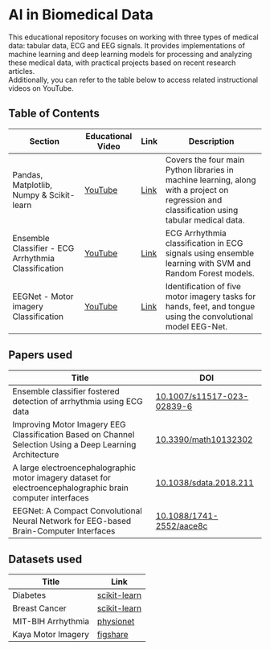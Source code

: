 # AI in Biomedical Data
This educational repository focuses on working with three types of medical data: tabular data, ECG and EEG signals. It provides implementations of machine learning and deep learning models for processing and analyzing these medical data, with practical projects based on recent research articles.   
Additionally, you can refer to the table below to access related instructional videos on YouTube.

## Table of Contents

| Section                                   | Educational Video                          | Link                                                                                                                                                           | Description                                                                                                      |
|-------------------------------------------|--------------------------------------------|----------------------------------------------------------------------------------------------------------------------------------------------------------------|------------------------------------------------------------------------------------------------------------------|
| Pandas, Matplotlib, Numpy & Scikit-learn  | [YouTube](https://www.youtube.com/watch?v=f5cjMJMBjes&list=PLj9kD8j1WvOlGN9wF5NqC4SRVyrputynX&index=2)   | [Link](https://github.com/Amir-Hofo/AI_in_Biomedical_Data/tree/main/1_Pandas%2C%20Matplotlib%2C%20Numpy%20%26%20Scikit-learn) | Covers the four main Python libraries in machine learning, along with a project on regression and classification using tabular medical data. |
| Ensemble Classifier - ECG Arrhythmia Classification | [YouTube](https://www.youtube.com/watch?v=V7IN-MoGOjY&list=PLj9kD8j1WvOk6opNlTLGzV5qTLmJgAZF2&index=1) | [Link](https://github.com/Amir-Hofo/AI_in_Biomedical_Data/tree/main/2_Ensemble%20Classifier%20-%20ECG%20Arrhythmia%20Classification) | ECG Arrhythmia classification in ECG signals using ensemble learning with SVM and Random Forest models. |
| EEGNet - Motor imagery Classification     | [YouTube](https://www.youtube.com/watch?v=dFVW3mM_2p0&list=PLj9kD8j1WvOk6opNlTLGzV5qTLmJgAZF2&index=2) | [Link](https://github.com/Amir-Hofo/AI_in_Biomedical_Data/tree/main/3_EEGNet%20-%20Motor%20imagery%20Classification) | Identification of five motor imagery tasks for hands, feet, and tongue using the convolutional model EEG-Net. |
   
## Papers used
| Title                                                                                      | DOI                                        |
|--------------------------------------------------------------------------------------------|--------------------------------------------|
| Ensemble classifier fostered detection of arrhythmia using ECG data                        | [10.1007/s11517-023-02839-6](https://doi.org/10.1007/s11517-023-02839-6) |
| Improving Motor Imagery EEG Classification Based on Channel Selection Using a Deep Learning Architecture | [10.3390/math10132302](https://doi.org/10.3390/math10132302)             |
| A large electroencephalographic motor imagery dataset for electroencephalographic brain computer interfaces | [10.1038/sdata.2018.211](https://doi.org/10.1038/sdata.2018.211)         |
| EEGNet: A Compact Convolutional Neural Network for EEG-based Brain-Computer Interfaces     | [10.1088/1741-2552/aace8c](https://doi.org/10.1088/1741-2552/aace8c)     |
   
## Datasets used
| Title                                | Link                                                              |
|--------------------------------------|-------------------------------------------------------------------|
| Diabetes                             | [scikit-learn](https://scikit-learn.org/stable/modules/generated/sklearn.datasets.load_diabetes) |
| Breast Cancer                        | [scikit-learn](https://scikit-learn.org/stable/modules/generated/sklearn.datasets.load_breast_cancer) |
| MIT-BIH Arrhythmia                   | [physionet](https://physionet.org/content/mitdb/1.0.0/)            |
| Kaya Motor Imagery                   | [figshare](https://springernature.figshare.com/collections/A_large_electroencephalographic_motor_imagery_dataset_for_electroencephalographic_brain_computer_interfaces/3917698) |
   
